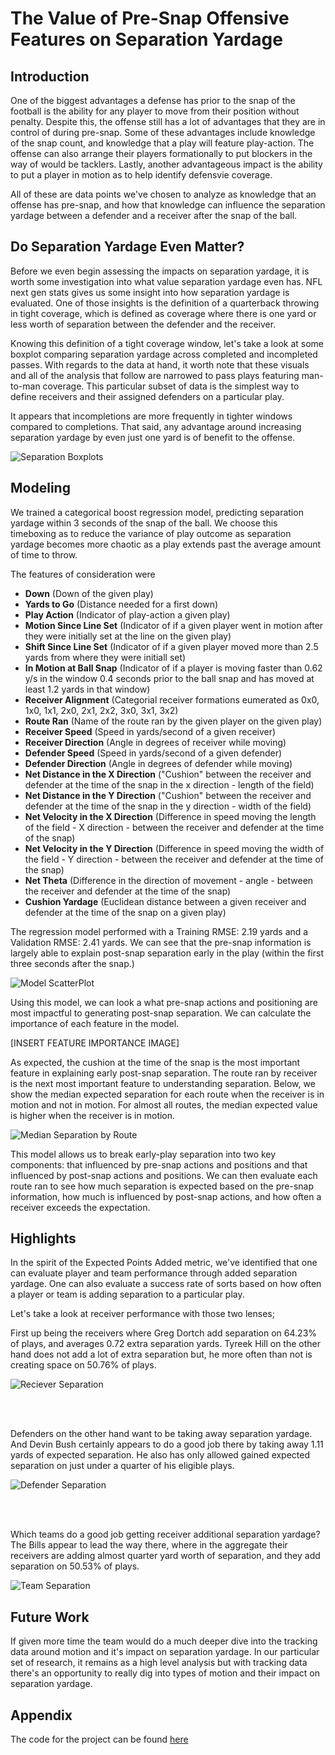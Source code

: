 # The Value of Pre-Snap Offensive Features on Separation Yardage

## Introduction
One of the biggest advantages a defense has prior to the snap of the football is the ability for any player to move from their position without penalty. Despite this, the offense still has a lot of advantages that they are in control of during pre-snap. Some of these advantages include knowledge of the snap count, and knowledge that a play will feature play-action. The offense can also arrange their players formationally to put blockers in the way of would be tacklers. Lastly, another advantageous impact is the ability to put a player in motion as to help identify defensvie coverage.

All of these are data points we've chosen to analyze as knowledge that an offense has pre-snap, and how that knowledge can influence the separation yardage between a defender and a receiver after the snap of the ball.


## Do Separation Yardage Even Matter?
Before we even begin assessing the impacts on separation yardage, it is worth some investigation into what value separation yardage even has. NFL next gen stats 
gives us some insight into how separation yardage is evaluated. One of those insights is the definition of a quarterback throwing in tight coverage, which is defined as coverage where there is one yard or less worth of separation between the defender and the receiver.

Knowing this definition of a tight coverage window, let's take a look at some boxplot comparing separation yardage across completed and incompleted passes. With regards to the data at hand, it worth note that these visuals and all of the analysis that follow are narrowed to pass plays featuring man-to-man coverage. This particular subset of data is the simplest way to define receivers and their assigned defenders on a particular play.

It appears that incompletions are more frequently in tighter windows compared to completions. That said, any advantage around increasing 
separation yardage by even just one yard is of benefit to the offense.

![Separation Boxplots](https://github.com/erikhall6373/big_data_bowl_2025/blob/main/writeUp/Separation_BoxPlots.png)

## Modeling
We trained a categorical boost regression model, predicting separation yardage within 3 seconds of the snap of the ball. We choose this timeboxing as to reduce the variance of play outcome as separation yardage becomes more chaotic as a play extends past the average amount of time to throw.

The features of consideration were

- **Down** (Down of the given play)
- **Yards to Go** (Distance needed for a first down)
- **Play Action** (Indicator of play-action a given play)
- **Motion Since Line Set** (Indicator of if a given player went in motion after they were initially set at the line on the given play)
- **Shift Since Line Set** (Indicator of if a given player moved more than 2.5 yards from where they were initiall set)
- **In Motion at Ball Snap** (Indicator of if a player is moving faster than 0.62 y/s in the window 0.4 seconds prior to the ball snap and has moved at least 1.2 yards in that window)
- **Receiver Alignment** (Categorial receiver formations eumerated as 0x0, 1x0, 1x1, 2x0, 2x1, 2x2, 3x0, 3x1, 3x2)
- **Route Ran** (Name of the route ran by the given player on the given play)
- **Receiver Speed** (Speed in yards/second of a given receiver)
- **Receiver Direction** (Angle in degrees of receiver while moving)
- **Defender Speed** (Speed in yards/second of a given defender)
- **Defender Direction** (Angle in degrees of defender while moving)
- **Net Distance in the X Direction** ("Cushion" between the receiver and defender at the time of the snap in the x direction - length of the field)
- **Net Distance in the Y Direction** ("Cushion" between the receiver and defender at the time of the snap in the y direction - width of the field)
- **Net Velocity in the X Direction** (Difference in speed moving the length of the field - X direction - between the receiver and defender at the time of the snap)
- **Net Velocity in the Y Direction** (Difference in speed moving the width of the field - Y direction - between the receiver and defender at the time of the snap)
- **Net Theta** (Difference in the direction of movement - angle - between the receiver and defender at the time of the snap)
- **Cushion Yardage** (Euclidean distance between a given receiver and defender at the time of the snap on a given play)


The regression model performed with a Training RMSE:  2.19 yards and a Validation RMSE:  2.41 yards. We can see that the pre-snap information is largely able to explain post-snap separation early in the play (within the first three seconds after the snap.)

![Model ScatterPlot](https://github.com/erikhall6373/big_data_bowl_2025/blob/main/writeUp/model_scatterplot.png)

Using this model, we can look a what pre-snap actions and positioning are most impactful to generating post-snap separation. We can calculate the importance of each feature in the model.

[INSERT FEATURE IMPORTANCE IMAGE]

As expected, the cushion at the time of the snap is the most important feature in explaining early post-snap separation. The route ran by receiver is the next most important feature to understanding separation. Below, we show the median expected separation for each route when the receiver is in motion and not in motion. For almost all routes, the median expected value is higher when the receiver is in motion.

![Median Separation by Route](https://github.com/erikhall6373/big_data_bowl_2025/blob/main/writeUp/Extra_Work_Motion_Comparison.png)

This model allows us to break early-play separation into two key components: that influenced by pre-snap actions and positions and that influenced by post-snap actions and positions. We can then evaluate each route ran to see how much separation is expected based on the pre-snap information, how much is influenced by post-snap actions, and how often a receiver exceeds the expectation.

  
## Highlights
In the spirit of the Expected Points Added metric, we've identified that one can evaluate player and team performance through added separation yardage. One can also evaluate a success rate of sorts based on how often a player or team is adding separation to a particular play.

Let's take a look at receiver performance with those two lenses;

First up being the receivers where Greg Dortch add separation on 64.23% of plays, and averages 0.72 extra separation yards. Tyreek Hill on the other hand does not add a lot of extra separation but, he more often than not is creating space on 50.76% of plays.

![Reciever Separation](https://github.com/erikhall6373/big_data_bowl_2025/blob/main/writeUp/receiver_separation_summary.png)

<br>
<br>

Defenders on the other hand want to be taking away separation yardage. And Devin Bush certainly appears to do a good job there by taking away 1.11 yards of expected separation. He also has only allowed gained expected separation on just under a quarter of his eligible plays.

![Defender Separation](https://github.com/erikhall6373/big_data_bowl_2025/blob/main/writeUp/defender_separation_summary.png)

<br>
<br>

Which teams do a good job getting receiver additional separation yardage? The Bills appear to lead the way there, where in the aggregate their receivers are adding almost quarter yard worth of separation, and they add separation on 50.53% of plays.

![Team Separation](https://github.com/erikhall6373/big_data_bowl_2025/blob/main/writeUp/team_separation_summary.png)


## Future Work
If given more time the team would do a much deeper dive into the tracking data around motion and it's impact on separation yardage. In our particular set of research, it remains as a high level analysis but with tracking data there's an opportunity to really dig into types of motion and their impact on separation yardage.

 
## Appendix
The code for the project can be found [here](https://github.com/erikhall6373/big_data_bowl_2025)

